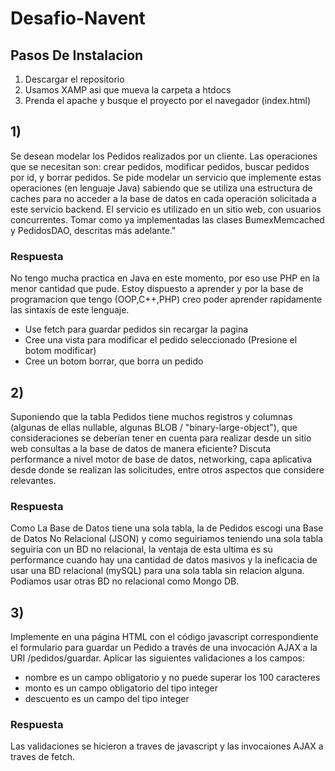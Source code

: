 # Desafio-Navent
## Pasos De Instalacion
1. Descargar el repositorio
2. Usamos XAMP asi que mueva la carpeta a htdocs
3. Prenda el apache y busque el proyecto por el navegador (index.html)

## 1)
Se desean modelar los Pedidos realizados por un cliente. Las operaciones que se necesitan son: crear pedidos, modificar pedidos, buscar pedidos por id, y borrar pedidos. Se pide modelar un servicio que implemente estas operaciones (en lenguaje Java) sabiendo que se utiliza una estructura de caches para no acceder a la base de datos en cada operación solicitada a este servicio backend. El servicio es utilizado en un sitio web, con usuarios concurrentes. Tomar como ya implementadas las clases BumexMemcached y PedidosDAO, descritas más adelante."
### Respuesta
No tengo mucha practica en Java en este momento, por eso use PHP en la menor cantidad que pude. Estoy dispuesto a aprender y por la base de programacion que tengo (OOP,C++,PHP) creo poder aprender rapidamente las sintaxis de este lenguaje.
- Use fetch para guardar pedidos sin recargar la pagina
- Cree una vista para modificar el pedido seleccionado (Presione el botom modificar)
- Cree un botom borrar, que borra un pedido

## 2)
Suponiendo que la tabla Pedidos tiene muchos registros y columnas (algunas de ellas nullable, algunas BLOB / "binary-large-object"), que consideraciones se deberían tener en cuenta para realizar desde un sitio web consultas a la base de datos de manera eficiente? Discuta performance a nivel motor de base de datos, networking, capa aplicativa desde donde se realizan las solicitudes, entre otros aspectos que considere relevantes.

### Respuesta
Como La Base de Datos tiene una sola tabla, la de Pedidos escogi una Base de Datos No Relacional (JSON) y como seguiriamos teniendo una sola tabla seguiria con un BD no relacional, la ventaja de esta ultima es su performance cuando hay una cantidad de datos masivos y la ineficacia de usar una BD relacional (mySQL) para una sola tabla sin relacion alguna. Podiamos usar otras BD no relacional como Mongo DB.  

## 3)

Implemente en una página HTML con el código javascript correspondiente el formulario para guardar un Pedido a través de una invocación AJAX a la URI /pedidos/guardar. Aplicar las siguientes validaciones a los campos:
- nombre es un campo obligatorio y no puede superar los 100 caracteres
- monto es un campo obligatorio del tipo integer
- descuento es un campo del tipo integer

### Respuesta
Las validaciones se hicieron a traves de javascript y las invocaiones AJAX a traves de fetch.
